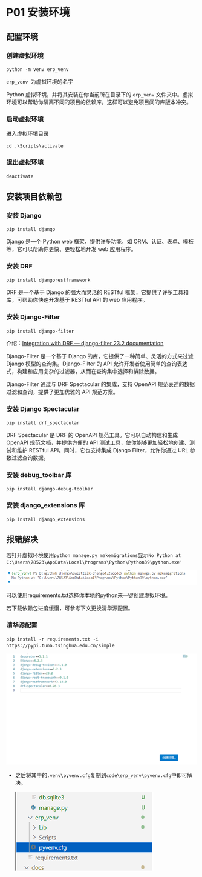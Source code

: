 # **P01 安装环境**

## **配置环境**


### **创建虚拟环境**

`python -m venv erp_venv`

`erp_venv `为虚拟环境的名字
    

Python 虚拟环境，并将其安装在你当前所在目录下的 `erp_venv` 文件夹中。虚拟环境可以帮助你隔离不同的项目的依赖库，这样可以避免项目间的库版本冲突。

### **启动虚拟环境**

进入虚拟环境目录 

`cd .\Scripts\activate`

### **退出虚拟环境**

`deactivate`
 
## **安装项目依赖包**   
    

### **安装 Django**

`pip install django` 

Django 是一个 Python web 框架，提供许多功能，如 ORM、认证、表单、模板等，它可以帮助你更快、更轻松地开发 web 应用程序。

### **安装 DRF**

`pip install djangorestframework`  
    
DRF 是一个基于 Django 的强大而灵活的 RESTful 框架，它提供了许多工具和库，可帮助你快速开发基于 RESTful API 的 web 应用程序。

### **安装 Django-Filter**

`pip install django-filter`

介绍：[Integration with DRF — django-filter 23.2 documentation](https://django-filter.readthedocs.io/en/stable/guide/rest_framework.html#drf-integration)

Django-Filter 是一个基于 Django 的库，它提供了一种简单、灵活的方式来过滤 Django 模型的查询集。Django-Filter 的 API 允许开发者使用简单的查询表达式，构建和应用复杂的过滤器，从而在查询集中选择和排除数据。

Django-Filter 通过与 DRF Spectacular 的集成，支持 OpenAPI 规范表述的数据过滤和查询，提供了更加优雅的 API 规范方案。


### **安装 Django Spectacular**

`pip install drf_spectacular` 

DRF Spectacular 是 DRF 的 OpenAPI 规范工具。它可以自动构建和生成 OpenAPI 规范文档，并提供方便的 API 测试工具，使你能够更加轻松地创建、测试和维护 RESTful API。同时，它也支持集成 Django Filter，允许你通过 URL 参数过滤查询数据。



### **安装 debug_toolbar 库**          
`pip install django-debug-toolbar`


### **安装 django_extensions 库**      

`pip install django_extensions`



## **报错解决**

若打开虚拟环境使用`python manage.py makemigrations`显示`No Python at C:\Users\78523\AppData\Local\Programs\Python\Python39\python.exe'`  
  
![image](assets/2023-08-11_094018.png)
    
可以使用requirements.txt选择你本地的python来一键创建虚拟环境。   

若下载依赖包进度缓慢，可参考下文更换清华源配置。
###  **清华源配置**
`pip install -r requirements.txt -i https://pypi.tuna.tsinghua.edu.cn/simple`

![image](assets/2023-08-11_094047.png)    
    

- 之后将其中的`.venv\pyvenv.cfg`复制到`code\erp_venv\pyvenv.cfg`中即可解决。

    ![image](assets/2023-08-11_094112.png)



　　‍
